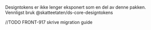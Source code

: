 Designtokens er ikke lenger eksponert som en del av denne pakken.
Vennligst bruk @skatteetaten/ds-core-designtokens

//TODO FRONT-917 skrive migration guide
